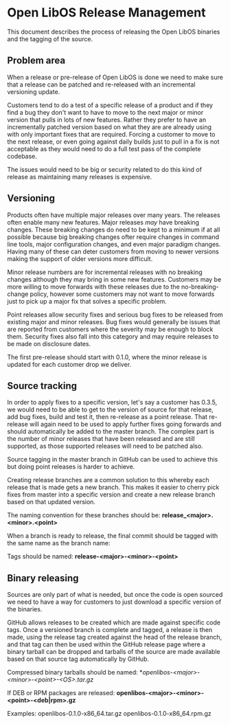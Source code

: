 # Open LibOS Release Management

This document describes the process of releasing the Open LibOS binaries and the tagging of the source.

## Problem area

When a release or pre-release of Open LibOS is done we need to make sure that a release can be patched and re-released with an incremental versioning update.

Customers tend to do a test of a specific release of a product and if they find a bug they don't want to have to move to the next major or minor  version that pulls in lots of new features. Rather they prefer to have an incrementally patched version based on what they are are already using with only important fixes that are required. Forcing a customer to move to the next release, or even going against daily builds just to pull in a fix is not acceptable as they would need to do a full test pass of the complete codebase.

The issues would need to be big or security related to do this kind of release as maintaining many releases is expensive.

## Versioning

Products often have multiple major releases over many years. The releases often enable many new features. Major releases _may_ have breaking changes. These breaking changes do need to be kept to a minimum if at all possible because big breaking changes ofter require changes in command line tools, major configuration changes, and even major paradigm changes. Having many of these can deter customers from moving to newer versions making the support of older versions more difficult.

Minor release numbers are for incremental releases with no breaking changes although they may bring in some new features. Customers may be more willing to move forwards with these releases due to the no-breaking-change policy, however some customers may not want to move forwards just to pick up a major fix that solves a specific problem.

Point releases allow security fixes and serious bug fixes to be released from existing major and minor releases. Bug fixes would generally be issues that are reported from customers where the severity may be enough to block them. Security fixes also fall into this category and may require releases to be made on disclosure dates.

The first pre-release should start with 0.1.0, where the minor release is updated for each customer drop we deliver.

## Source tracking

In order to apply fixes to a specific version, let's say a customer has 0.3.5, we would need to be able to get to the version of source for that release, add bug fixes, build and test it, then re-release as a point release. That re-release will again need to be used to apply further fixes going forwards and should automatically be added to the master branch. The complex part is the number of minor releases that have been released and are still supported, as those supported releases will need to be patched also.

Source tagging in the master branch in GitHub can be used to achieve this but doing point releases is harder to achieve.

Creating release branches are a common solution to this whereby each release that is made gets a new branch. This makes it easier to cherry pick fixes from master into a specific version and create a new release branch based on that updated version.

The naming convention for these branches should be: **release_\<major\>.\<minor\>.\<point\>**

When a branch is ready to release, the final commit should be tagged with the same name as the branch name:

Tags should be named: **release-\<major\>-\<minor\>-\<point\>**

## Binary releasing

Sources are only part of what is needed, but once the code is open sourced we need to have a way for customers to just download a specific version of the binaries.

GitHub allows releases to be created which are made against specific code tags. Once a versioned branch is complete and tagged, a release is then made, using the release tag created against the head of the release branch, and that tag can then be used within the GitHub release page where a binary tarball can be dropped and tarballs of the source are made available based on that source tag automatically by GitHub.

Compressed binary tarballs should be named: **openlibos-\<major\>-\<minor\>-\<point\>-\<OS\>.tar.gz*

If DEB or RPM packages are released: **openlibos-\<major\>-\<minor\>-\<point\>-\<deb|rpm\>.gz**

Examples:
    openlibos-0.1.0-x86_64.tar.gz
    openlibos-0.1.0-x86_64.rpm.gz
